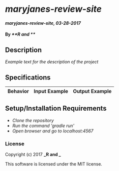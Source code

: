 # _maryjanes-review-site_

#### _maryjanes-review-site, 03-28-2017_

#### By _**R and **_

## Description
_Example text for the description of the project_


## Specifications

| Behavior                   | Input Example     | Output Example    |
| -------------------------- | -----------------:| -----------------:|



## Setup/Installation Requirements

* _Clone the repository_
* _Run the command 'gradle run'_
* _Open browser and go to localhost:4567_


### License

Copyright (c) 2017 **_R and _**

This software is licensed under the MIT license.
